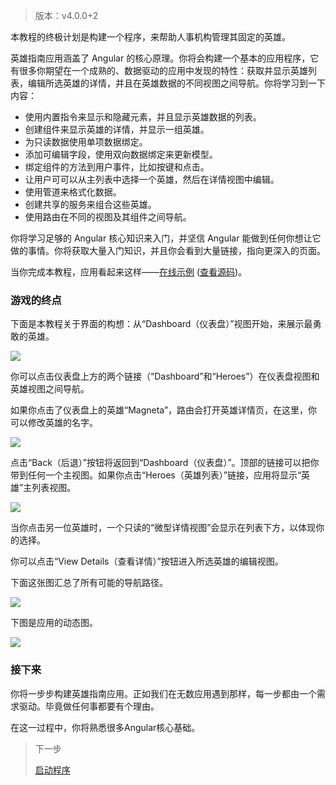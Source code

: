 > 版本：v4.0.0+2

本教程的终极计划是构建一个程序，来帮助人事机构管理其固定的英雄。

英雄指南应用涵盖了 Angular 的核心原理。你将会构建一个基本的应用程序，它有很多你期望在一个成熟的、数据驱动的应用中发现的特性：获取并显示英雄列表，编辑所选英雄的详情，并且在英雄数据的不同视图之间导航。你将学习到一下内容：

* 使用内置指令来显示和隐藏元素，并且显示英雄数据的列表。
* 创建组件来显示英雄的详情，并显示一组英雄。
* 为只读数据使用单项数据绑定。
* 添加可编辑字段，使用双向数据绑定来更新模型。
* 绑定组件的方法到用户事件，比如按键和点击。
* 让用户可可以从主列表中选择一个英雄，然后在详情视图中编辑。
* 使用管道来格式化数据。
* 创建共享的服务来组合这些英雄。
* 使用路由在不同的视图及其组件之间导航。

你将学习足够的 Angular 核心知识来入门，并坚信 Angular 能做到任何你想让它做的事情。你将获取大量入门知识，并且你会看到大量链接，指向更深入的页面。

当你完成本教程，应用看起来这样——[在线示例](https://webdev.dartlang.org/examples/toh-6/) ([查看源码](https://github.com/angular-examples/toh-6/tree/master))。

### 游戏的终点

下面是本教程关于界面的构想：从“Dashboard（仪表盘）”视图开始，来展示最勇敢的英雄。

![](http://upload-images.jianshu.io/upload_images/892968-4d0abd609272e5c1.png?imageMogr2/auto-orient/strip%7CimageView2/2/w/1240)

你可以点击仪表盘上方的两个链接（“Dashboard”和“Heroes”）在仪表盘视图和英雄视图之间导航。

如果你点击了仪表盘上的英雄“Magneta”，路由会打开英雄详情页，在这里，你可以修改英雄的名字。

![](http://upload-images.jianshu.io/upload_images/892968-a80ceceaddab266f.png?imageMogr2/auto-orient/strip%7CimageView2/2/w/1240)

点击“Back（后退）”按钮将返回到“Dashboard（仪表盘）”。顶部的链接可以把你带到任何一个主视图。如果你点击“Heroes（英雄列表）”链接，应用将显示“英雄”主列表视图。

![](http://upload-images.jianshu.io/upload_images/892968-e794b0e9a40b4ef0.png?imageMogr2/auto-orient/strip%7CimageView2/2/w/1240)

当你点击另一位英雄时，一个只读的“微型详情视图”会显示在列表下方，以体现你的选择。

你可以点击“View Details（查看详情）”按钮进入所选英雄的编辑视图。

下面这张图汇总了所有可能的导航路径。

![](http://upload-images.jianshu.io/upload_images/892968-09ab39f2df3c2f41.png?imageMogr2/auto-orient/strip%7CimageView2/2/w/1240)

下图是应用的动态图。

![](http://upload-images.jianshu.io/upload_images/892968-736c9584dcd8551c.gif?imageMogr2/auto-orient/strip)

### 接下来

你将一步步构建英雄指南应用。正如我们在无数应用遇到那样，每一步都由一个需求驱动。毕竟做任何事都要有个理由。

在这一过程中，你将熟悉很多Angular核心基础。

> 下一步
>
> [启动程序](启动.md)
